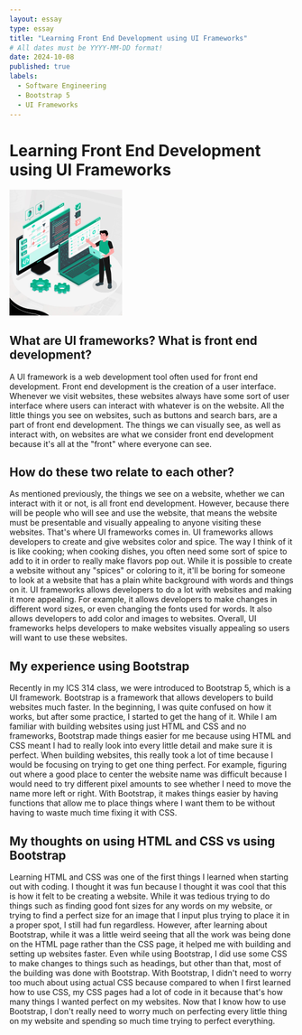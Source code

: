 ```yaml
---
layout: essay
type: essay
title: "Learning Front End Development using UI Frameworks"
# All dates must be YYYY-MM-DD format!
date: 2024-10-08
published: true
labels:
  - Software Engineering
  - Bootstrap 5
  - UI Frameworks
---
```


# Learning Front End Development using UI Frameworks
<img src="front-end-development.jpg" width=200px>

## What are UI frameworks? What is front end development?

A UI framework is a web development tool often used for front end development. Front end development is the creation of a user interface. Whenever we visit websites, these websites always have some sort of user interface where users can interact with whatever is on the website. All the little things you see on websites, such as buttons and search bars, are a part of front end development. The things we can visually see, as well as interact with, on websites are what we consider front end development because it's all at the "front" where everyone can see. 

## How do these two relate to each other?

As mentioned previously, the things we see on a website, whether we can interact with it or not, is all front end development. However, because there will be people who will see and use the website, that means the website must be presentable and visually appealing to anyone visiting these websites. That's where UI frameworks comes in. UI frameworks allows developers to create and give websites color and spice. The way I think of it is like cooking; when cooking dishes, you often need some sort of spice to add to it in order to really make flavors pop out. While it is possible to create a website without any "spices" or coloring to it, it'll be boring for someone to look at a website that has a plain white background with words and things on it. UI frameworks allows developers to do a lot with websites and making it more appealing. For example, it allows developers to make changes in different word sizes, or even changing the fonts used for words. It also allows developers to add color and images to websites. Overall, UI frameworks helps developers to make websites visually appealing so users will want to use these websites.

## My experience using Bootstrap

Recently in my ICS 314 class, we were introduced to Bootstrap 5, which is a UI framework. Bootstrap is a framework that allows developers to build websites much faster. In the beginning, I was quite confused on how it works, but after some practice, I started to get the hang of it. While I am familiar with building websites using just HTML and CSS and no frameworks, Bootstrap made things easier for me because using HTML and CSS meant I had to really look into every little detail and make sure it is perfect. When building websites, this really took a lot of time because I would be focusing on trying to get one thing perfect. For example, figuring out where a good place to center the website name was difficult because I would need to try different pixel amounts to see whether I need to move the name more left or right. With Bootstrap, it makes things easier by having functions that allow me to place things where I want them to be without having to waste much time fixing it with CSS.

## My thoughts on using HTML and CSS vs using Bootstrap

Learning HTML and CSS was one of the first things I learned when starting out with coding. I thought it was fun because I thought it was cool that this is how it felt to be creating a website. While it was tedious trying to do things such as finding good font sizes for any words on my website, or trying to find a perfect size for an image that I input plus trying to place it in a proper spot, I still had fun regardless. However, after learning about Bootstrap, while it was a little weird seeing that all the work was being done on the HTML page rather than the CSS page, it helped me with building and setting up websites faster. Even while using Bootstrap, I did use some CSS to make changes to things such as headings, but other than that, most of the building was done with Bootstrap. With Bootstrap, I didn't need to worry too much about using actual CSS because compared to when I first learned how to use CSS, my CSS pages had a lot of code in it because that's how many things I wanted perfect on my websites. Now that I know how to use Bootstrap, I don't really need to worry much on perfecting every little thing on my website and spending so much time trying to perfect everything.
